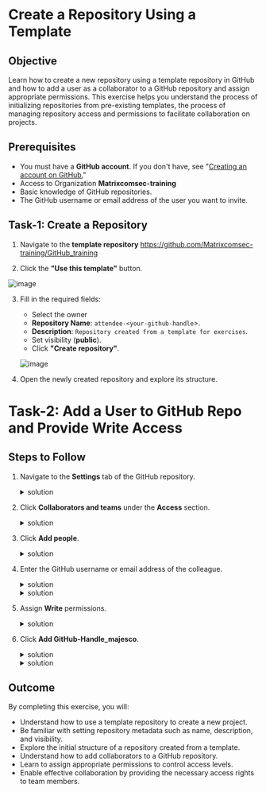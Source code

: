 # Create a Repository Using a Template

## Objective
Learn how to create a new repository using a template repository in GitHub and how to add a user as a collaborator to a GitHub repository and assign appropriate permissions. This exercise helps you understand the process of initializing repositories from pre-existing templates, the process of managing repository access and permissions to facilitate collaboration on projects.

## Prerequisites
- You must have a **GitHub account**. If you don't have, see "[Creating an account on GitHub.](https://docs.github.com/en/get-started/start-your-journey/creating-an-account-on-github)"
- Access to Organization **Matrixcomsec-training**
- Basic knowledge of GitHub repositories.
- The GitHub username or email address of the user you want to invite.

## Task-1: Create a Repository
1. Navigate to the **template repository** https://github.com/Matrixcomsec-training/GitHub_training
   
2. Click the **"Use this template"** button.

![image](https://github.com/user-attachments/assets/a918d303-ad1d-4be1-8016-8f5959026574)

3. Fill in the required fields:
   - Select the owner
   - **Repository Name**: `attendee-<your-github-handle`>.
   - **Description**: `Repository created from a template for exercises`.
   - Set visibility (**public**).
   - Click **"Create repository"**.
     
   ![image](https://github.com/user-attachments/assets/0df7f4b9-390a-454a-a5bd-fb7887e9ae57)


4. Open the newly created repository and explore its structure. 

   



# Task-2: Add a User to GitHub Repo and Provide Write Access


## Steps to Follow
1. Navigate to the **Settings** tab of the GitHub repository.

   <details> <summary>solution</summary>
     
   ![image](https://github.com/user-attachments/assets/6050f693-e108-4b37-a532-1e6bdd320bc7)

    </details>

3. Click **Collaborators and teams** under the **Access** section.

   <details> <summary>solution</summary>

   ![image](https://github.com/user-attachments/assets/b482fd29-15af-4fd3-aa7e-3c55e3d26545)

    </details>

5. Click **Add people**.
   
   <details> <summary>solution</summary>

   ![image](https://github.com/user-attachments/assets/ebb8430e-3221-4fbc-968d-f4922ee66b39)

   </details>

7. Enter the GitHub username or email address of the colleague.

   <details> <summary>solution</summary>

   ![image](https://github.com/user-attachments/assets/67572dae-6550-47d7-bf39-fb7b3df31dae)

    </details>

   <details> <summary>solution</summary>

   ![image](https://github.com/user-attachments/assets/8e254d57-632f-409b-aee8-0ce0cf6846a0)

    </details>

  
9. Assign **Write** permissions.

   <details> <summary>solution</summary>

   ![image](https://github.com/user-attachments/assets/42c62cbe-076d-46ee-8826-0190897a1022)

   </details>

11. Click **Add GitHub-Handle_majesco**.
    

    <details> <summary>solution</summary>
      
    ![image](https://github.com/user-attachments/assets/2052520c-546e-4f4a-9abb-406cc919dcb7)

    </details>

    <details> <summary>solution</summary>
      
    ![image](https://github.com/user-attachments/assets/df0258ef-c96f-484e-b4ce-9c886d21d819)

    </details>


## Outcome

By completing this exercise, you will:
- Understand how to use a template repository to create a new project.
- Be familiar with setting repository metadata such as name, description, and visibility.
- Explore the initial structure of a repository created from a template.
- Understand how to add collaborators to a GitHub repository.
- Learn to assign appropriate permissions to control access levels.
- Enable effective collaboration by providing the necessary access rights to team members.
